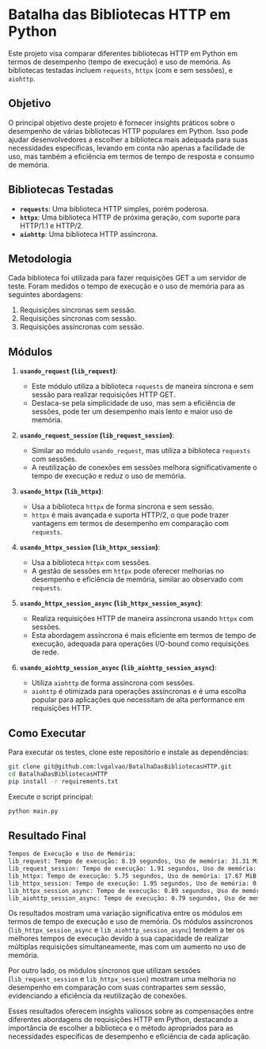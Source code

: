# Batalha das Bibliotecas HTTP em Python

Este projeto visa comparar diferentes bibliotecas HTTP em Python em termos de desempenho (tempo de execução) e uso de memória. As bibliotecas testadas incluem `requests`, `httpx` (com e sem sessões), e `aiohttp`.

## Objetivo

O principal objetivo deste projeto é fornecer insights práticos sobre o desempenho de várias bibliotecas HTTP populares em Python. Isso pode ajudar desenvolvedores a escolher a biblioteca mais adequada para suas necessidades específicas, levando em conta não apenas a facilidade de uso, mas também a eficiência em termos de tempo de resposta e consumo de memória.

## Bibliotecas Testadas

* **`requests`**: Uma biblioteca HTTP simples, porém poderosa.
* **`httpx`**: Uma biblioteca HTTP de próxima geração, com suporte para HTTP/1.1 e HTTP/2.
* **`aiohttp`**: Uma biblioteca HTTP assíncrona.

## Metodologia

Cada biblioteca foi utilizada para fazer requisições GET a um servidor de teste. Foram medidos o tempo de execução e o uso de memória para as seguintes abordagens:

1. Requisições síncronas sem sessão.
2. Requisições síncronas com sessão.
3. Requisições assíncronas com sessão.

## Módulos

1. **`usando_request` (`lib_request`)**:
    
    * Este módulo utiliza a biblioteca `requests` de maneira síncrona e sem sessão para realizar requisições HTTP GET.
    * Destaca-se pela simplicidade de uso, mas sem a eficiência de sessões, pode ter um desempenho mais lento e maior uso de memória.
2. **`usando_request_session` (`lib_request_session`)**:
    
    * Similar ao módulo `usando_request`, mas utiliza a biblioteca `requests` com sessões.
    * A reutilização de conexões em sessões melhora significativamente o tempo de execução e reduz o uso de memória.
3. **`usando_httpx` (`lib_httpx`)**:
    
    * Usa a biblioteca `httpx` de forma síncrona e sem sessão.
    * `httpx` é mais avançada e suporta HTTP/2, o que pode trazer vantagens em termos de desempenho em comparação com `requests`.
4. **`usando_httpx_session` (`lib_httpx_session`)**:
    
    * Usa a biblioteca `httpx` com sessões.
    * A gestão de sessões em `httpx` pode oferecer melhorias no desempenho e eficiência de memória, similar ao observado com `requests`.
5. **`usando_httpx_session_async` (`lib_httpx_session_async`)**:
    
    * Realiza requisições HTTP de maneira assíncrona usando `httpx` com sessões.
    * Esta abordagem assíncrona é mais eficiente em termos de tempo de execução, adequada para operações I/O-bound como requisições de rede.
6. **`usando_aiohttp_session_async` (`lib_aiohttp_session_async`)**:
    
    * Utiliza `aiohttp` de forma assíncrona com sessões.
    * `aiohttp` é otimizada para operações assíncronas e é uma escolha popular para aplicações que necessitam de alta performance em requisições HTTP.


## Como Executar

Para executar os testes, clone este repositório e instale as dependências:

```bash
git clone git@github.com:lvgalvao/BatalhaDasBibliotecasHTTP.git
cd BatalhaDasBibliotecasHTTP
pip install -r requirements.txt
```

Execute o script principal:

```bash
python main.py
```

## Resultado Final

```bash
Tempos de Execução e Uso de Memória:
lib_request: Tempo de execução: 8.19 segundos, Uso de memória: 31.31 MiB.
lib_request_session: Tempo de execução: 1.91 segundos, Uso de memória: 0.31 MiB.
lib_httpx: Tempo de execução: 5.75 segundos, Uso de memória: 17.67 MiB.
lib_httpx_session: Tempo de execução: 1.95 segundos, Uso de memória: 0.39 MiB.
lib_httpx_session_async: Tempo de execução: 0.89 segundos, Uso de memória: 7.42 MiB.
lib_aiohttp_session_async: Tempo de execução: 0.79 segundos, Uso de memória: 13.45 MiB.
```

Os resultados mostram uma variação significativa entre os módulos em termos de tempo de execução e uso de memória. Os módulos assíncronos (`lib_httpx_session_async` e `lib_aiohttp_session_async`) tendem a ter os melhores tempos de execução devido à sua capacidade de realizar múltiplas requisições simultaneamente, mas com um aumento no uso de memória.

Por outro lado, os módulos síncronos que utilizam sessões (`lib_request_session` e `lib_httpx_session`) mostram uma melhoria no desempenho em comparação com suas contrapartes sem sessão, evidenciando a eficiência da reutilização de conexões.

Esses resultados oferecem insights valiosos sobre as compensações entre diferentes abordagens de requisições HTTP em Python, destacando a importância de escolher a biblioteca e o método apropriados para as necessidades específicas de desempenho e eficiência de cada aplicação.
